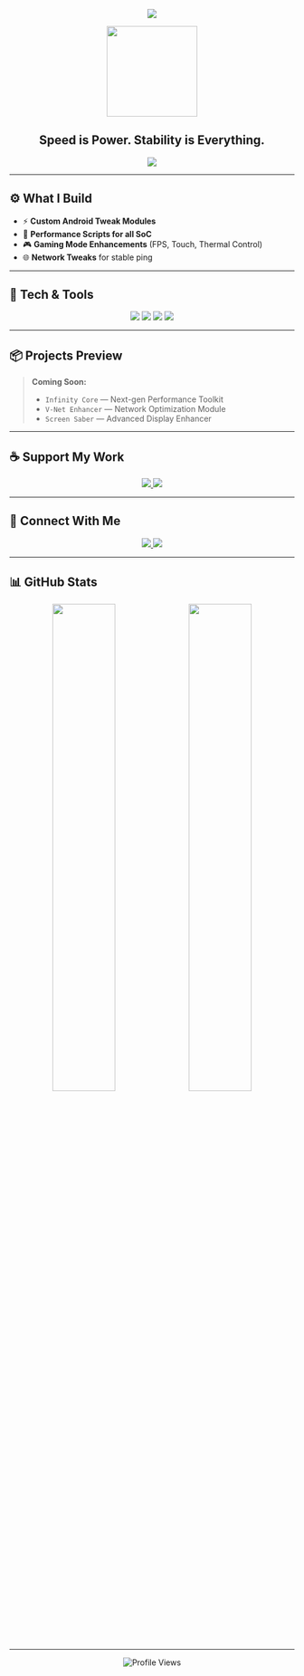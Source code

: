 <!-- Profile README for VelocityFox22 -->

<p align="center">
  <img src="https://capsule-render.vercel.app/api?type=waving&color=0:00c6ff,100:0072ff&height=220&section=header&text=VelocityFox22&fontSize=45&fontColor=ffffff&fontAlign=50&fontAlignY=40" />
</p>

<p align="center">
  <img src="https://media.giphy.com/media/L8K62iTDkzGX6/giphy.gif" width="160" />
</p>

<h2 align="center"><strong>Speed is Power. Stability is Everything.</strong></h2>

<p align="center">
  <a href="#support">
    <img src="https://img.shields.io/badge/☕%20Support%20My%20Work-Click%20Here-blue?style=for-the-badge" />
  </a>
</p>

---

## ⚙️ What I Build

- ⚡️ **Custom Android Tweak Modules**
- 🔧 **Performance Scripts for all SoC** 
- 🎮 **Gaming Mode Enhancements** (FPS, Touch, Thermal Control)
- 🌐 **Network Tweaks** for stable ping

---

## 🧰 Tech & Tools

<p align="center">
  <img src="https://img.shields.io/badge/Bash%20Scripts-121011?style=for-the-badge&logo=gnu-bash&logoColor=white" />
  <img src="https://img.shields.io/badge/Magisk%20Modules-00af9c?style=for-the-badge&logo=android&logoColor=white" />
  <img src="https://img.shields.io/badge/Linux%20Tweaks-000000?style=for-the-badge&logo=linux&logoColor=white" />
  <img src="https://img.shields.io/badge/Android%20Optimization-3ddc84?style=for-the-badge&logo=android&logoColor=white" />
</p>

---

## 📦 Projects Preview

> **Coming Soon:**
> - `Infinity Core` — Next-gen Performance Toolkit  
> - `V-Net Enhancer` — Network Optimization Module  
> - `Screen Saber` — Advanced Display Enhancer

---

<h2 id="support">☕ Support My Work</h2>

<p align="center">
  <a href="https://saweria.co/velocityfox22" target="_blank">
    <img src="https://img.shields.io/badge/Saweria-ID%20Support-orange?style=for-the-badge&logo=buymeacoffee&logoColor=white" />
  </a>
  <a href="https://sociabuzz.com/velocityfox22" target="_blank">
    <img src="https://img.shields.io/badge/Sociabuzz-Global%20Support-yellow?style=for-the-badge&logo=paypal&logoColor=white" />
  </a>
</p>

---

## 🔗 Connect With Me

<p align="center">
  <a href="https://t.me/VelocityProject">
    <img src="https://img.shields.io/badge/Telegram-Channel-blue?style=for-the-badge&logo=telegram" />
  </a>
  <a href="https://youtube.com/@velocityfox22">
    <img src="https://img.shields.io/badge/YouTube-VelocityFox22-FF0000?style=for-the-badge&logo=youtube&logoColor=white" />
  </a>
</p>

---

## 📊 GitHub Stats

<p align="center">
  <img src="https://github-readme-stats.vercel.app/api?username=VelocityFox22&show_icons=true&theme=radical&border_radius=15&hide_title=true&hide_border=true" width="47%" />
  <img src="https://github-readme-stats.vercel.app/api/top-langs/?username=VelocityFox22&layout=compact&theme=radical&border_radius=15&hide_border=true" width="47%" />
</p>

---

<p align="center">
  <img src="https://komarev.com/ghpvc/?username=VelocityFox22&style=flat-square&color=blue" alt="Profile Views" />
</p>